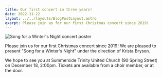 ```yaml
---
title: Our first concert in three years!
date: 2022-11-22
layout: ../../layouts/BlogPostLayout.astro
exerpt: Please join us for our first Christmas concert since 2019!
---
```

![](/images/concertposterchristmas2022.jpg "Song for a Winter's Night concert poster")

Please join us for our first Christmas concert since 2019! We are pleased to present "Song for a Winter's Night" under the direction of Krista Bryson.

We hope to see you at Summerside Trinity United Church (90 Spring Street) on December 18, 2:00pm. Tickets are available from a choir member, or at the door.

